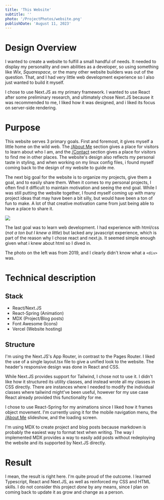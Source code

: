 ```yaml
---
title: 'This Website'
subtitle: ''
photo: '/ProjectPhotos/website.png'
publishDate: 'August 11, 2023'
---
```



# Design Overview

I wanted to create a website to fulfill a small handful of needs. It needed to display my personality and own abilities as a developer, so using something like *Wix*, *Squarespace*, or the many other website builders was out of the question. That, and I had very little web development experience so I also just wanted to build it myself.

I chose to use Next.JS as my primary framework. I wanted to use React after some preliminary research, and ultimately chose Next.JS because it was recommended to me, I liked how it was designed, and i liked its focus on server-side rendering. 

# Purpose

This website serves 3 primary goals. First and foremost, it gives myself a little home on the wild web. The [/About Me](/About-Me) section gives a place for visitors to learn about who I am, and the [/Contact](/Contact) section gives a place for visitors to find me in other places. The website's design also reflects my personal taste in styling, and when working on my linux config files, i found myself coming back to the design of my website to guide me. 

The next big goal for the website is to organize my projects, give them a goal, and to easily share them. When it comes to my personal projects, I often find it difficult to maintain motivation and seeing the end goal. While I was still putting the website together, I found myself coming up with many project ideas that may have been a bit silly, but would have been a ton of fun to make. A lot of that creative motivation came from just being able to have a place to share it. 

<div className='inset-photo' style={{maxWidth: "21rem"}}>
    <img src="/ProjectPhotos/bad_website.png"/>
</div>

The last goal was to learn web development. I had experience with html/css (*not a ton but I knew a little*) but lacked any javascript experience, which is part of the reason why I chose react and next.js. It seemed simple enough given what i knew about html so I dived in. 

The photo on the left was from 2019, and I clearly didn't know what a `<div>` was.

# Technical description

## Stack

- React/Next.JS 
- React-Spring (Animation)
- MDX (Project/Blog posts)
- Font Awesome (Icons)
- Vercel (Website hosting)

## Structure

I'm using the Next.JS's App Router, in contrast to the Pages Router. I liked the use of a single layout.tsx file to give a unified look to the website. The header's responsive design was done in React and CSS. 

While Next.JS provides support for Tailwind, I chose not to use it. I didn't like how it structured its utility classes, and instead wrote all my classes in CSS directly. There are instances where I needed to modify the individual classes where tailwind might've been useful, however for my use case React already provided this functionality for me.

I chose to use React-Spring for my animations since I liked how it frames object movement. I'm currently using it for the mobile navigation menu, the [/About Me](/About-Me) slideshow, and the loading screen. 

I'm using MDX to create project and blog posts because markdown is probably the easiest way to format text when writing. The way I implemented MDX provides a way to easily add posts without redeploying the website and its supported by Next.JS directly.

# Result

I mean, the result is right here. I'm quite proud of the outcome. I learned Typescript, React and Next.JS, as well as reinforced my CSS and HTML skills. I do not consider this project *done* by any means, since I plan on coming back to update it as grow and change as a person. 
